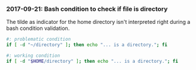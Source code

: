 ### 2017-09-21: Bash condition to check if file is directory

The tilde as indicator for the home directory isn't interpreted right during a bash condition validation.

```bash
#: problematic condition
if [ -d "~/directory" ]; then echo "... is a directory."; fi

#: working condition
if [ -d "$HOME/directory" ]; then echo "... is a directory."; fi
```

